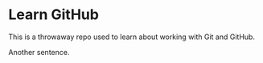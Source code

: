 # Learn GitHub

This is a throwaway repo used to learn about working with Git and GitHub.

Another sentence.
